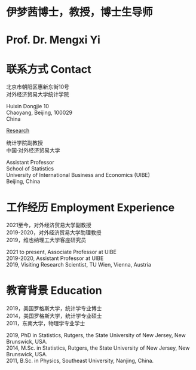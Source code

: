 # 伊梦茜博士，教授，博士生导师
# Prof. Dr. Mengxi Yi

# 联系方式 Contact
北京市朝阳区惠新东街10号  
对外经济贸易大学统计学院

Huixin Dongjie 10  
Chaoyang, Beijing, 100029  
China


[Research](Research.md)






统计学院副教授  
中国·对外经济贸易大学

Assistant Professor  
School of Statistics  
University of International Business and Economics (UIBE)  
Beijing, China

# 工作经历 Employment Experience
2021至今，对外经济贸易大学副教授  
2019-2020，对外经济贸易大学助理教授  
2019，维也纳理工大学客座研究员


2021 to present, Associate Professor at UIBE  
2019-2020, Assistant Professor at UIBE  
2019, Visiting Research Scientist, TU Wien, Vienna, Austria


# 教育背景 Education
2019，美国罗格斯大学，统计学专业博士  
2014，美国罗格斯大学，统计学专业硕士  
2011，东南大学，物理学专业学士

2019, PhD in Statistics, Rutgers, the State University of New Jersey, New Brunswick, USA.  
2014, M.Sc. in Statistics, Rutgers, the State University of New Jersey, New Brunswick, USA.  
2011, B.Sc. in Physics, Southeast University, Nanjing, China.


